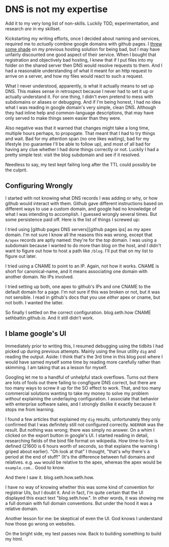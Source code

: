 # DNS is not my expertise
Add it to my very long list of non-skills.  Luckily TDD, experimentation, and research _are_ in my skillset.

Kickstarting my writing efforts, once I decided about naming and services, required me to _actually_ combine google domains with github pages.  I [threw some shade](/starting) on my previous hosting solution for being bad, but I may have unfairly discounted one good aspect of their service.  When I bought that registration and objectively bad hosting, I knew that if I put files into my folder on the shared server then DNS would resolve requests to them.  And I had a reasonable understanding of what it meant for an http request to arrive on a server, and how my files would react to such a request.

What I never understood, apparently, is what it actually means to set up DNS.  This makes sense in retrospect because I never had to set it up or actually understand it.  For one thing, I didn't even pretend to mess with subdomains or aliases or debugging.  And if I'm being honest, I had no idea what I was reading in google domain's very simple, clean DNS.  Although they had inline help and common-language descriptions, that may have only served to make things seem easier than they were.  

Also negative was that it warned that changes might take a long time, multiple hours perhaps, to propogate.  That meant that I had to try things and wait.  Bad for my attention span (no one likes waiting), bad for my lifestyle (no guarantee I'll be able to follow up), and most of all bad for having any clue whether I had done things correctly or not.  Luckily I had a pretty simple test: visit the blog subdomain and see if it resolved.

Needless to say, my test kept failing long after the TTL could possibly be the culprit.

## Configuring Wrongly

I started with not knowing what DNS records I was adding or why, or how github would interact with them.  Github gave different instructions based on different ways to use a custom domain, and google had no knowledge of what I was intending to accomplish.  I guessed wrongly several times.  But some persistence paid off.  Here is the list of things I screwed up:

I tried using [github pages DNS servers][github pages ips] as my apex domain.  I'm not sure I know all the reasons this was wrong, except that `A/apex` records are aptly named: they're for the _top_ domain.  I was using a subdomain because I wanted to do more than blog on the host, and I didn't want to figure out how to host a path like `/blog`.  I'll put that on my list to figure out later.

I tried using a CNAME to point to an IP.  Again, not how it works.  CNAME is short for canonical-name, and it means associating one domain with another domain.  No IPs involved.

I tried setting up both, one apex to github's IPs and one CNAME to the default domain for a page.  I'm not sure if this was broken or not, but it was not sensible.  I read in github's docs that you use _either_ apex or cname, but not both.  I wanted the latter.

So finally I settled on the correct configuration.  blog.seth.how CNAME sethbattin.github.io.  And it still didn't work.

## I blame google's UI

Immediately prior to writing this, I resumed debugging using the tidbits I had picked up during previous attempts.  Mainly using the linux utility `dig` and reading the output.  Aside: I think that's the 3rd time in this blog post where I would have samed myself some time by reading more carefully rather than skimming.  I am taking that as a lesson for myself.

Googling let me to a handful of unhelpful stack overflows.  Turns out there are lots of fools out there failing to congfigure DNS correct, but there are too many ways to screw it up for the SO effect to work.  That, and too many commercial solutions wanting to take my money to solve my problem _without_ explaining the underlaying configuration.  I associate that behavior with enterprise software sales, and I strongly dislike it exactly because it stops me from learning.

I found a few articles that explained my `dig` results, unfortunately they only confirmed that I was definitely still not configured correctly.  `NOERROR` was the result.  But nothing was wrong; there was simply no answer.  On a whim I clicked on the export button in google's UI.  I started reading in detail, researching fields of the bind file format on wikipedia.  How time-to-live is defined (21600 is 6 hours worth of seconds, so that explains the warning I griped about earlier).  "Oh look at that" I thought, "that's why there's a period at the end of stuff!"  (It's the difference between full domains and relatives.  e.g. `www` would be relative to the apex, whereas the apex would be `example.com.`.  Good to know.

And there I saw it.  blog.seth.how.seth.how.

I have no way of knowing whether this was some kind of convention for registrar UIs, but I doubt it.  And in fact, I'm quite certain that the UI displayed this exact text "blog.seth.how.".  In other words, it was showing me a full domain with full domain conventions.  But under the hood it was a relative domain.  

Another lesson for me: be skeptical of even the UI.  God knows I understand how those go wrong on websites.

On the bright side, my test passes now.  Back to building something to build my html.
